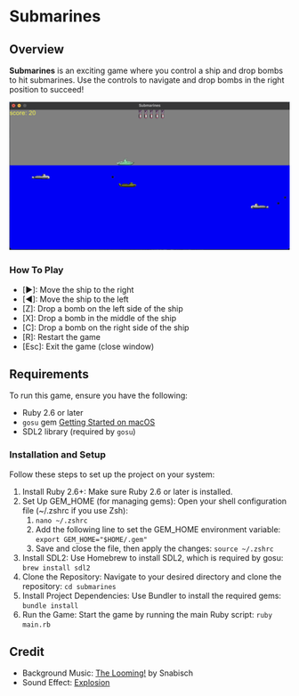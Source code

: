 # Submarines

## Overview

**Submarines** is an exciting game where you control a ship and drop bombs to hit submarines. Use the controls to navigate and drop bombs in the right position to succeed!

![demo](/demo.png)

### How To Play
- [▶]: Move the ship to the right
- [◀]: Move the ship to the left
- [Z]: Drop a bomb on the left side of the ship
- [X]: Drop a bomb in the middle of the ship
- [C]: Drop a bomb on the right side of the ship
- [R]: Restart the game
- [Esc]: Exit the game (close window)

## Requirements

To run this game, ensure you have the following:

- Ruby 2.6 or later
- `gosu` gem [Getting Started on macOS](https://github.com/gosu/gosu/wiki/Getting-Started-on-OS-X)
- SDL2 library (required by `gosu`)

### Installation and Setup

Follow these steps to set up the project on your system:

1. Install Ruby 2.6+: Make sure Ruby 2.6 or later is installed.
2. Set Up GEM_HOME (for managing gems): Open your shell configuration file (~/.zshrc if you use Zsh):
    1. `nano ~/.zshrc`
    2. Add the following line to set the GEM_HOME environment variable: `export GEM_HOME="$HOME/.gem"`
    3. Save and close the file, then apply the changes: `source ~/.zshrc`
3. Install SDL2: Use Homebrew to install SDL2, which is required by gosu: `brew install sdl2`
4. Clone the Repository: Navigate to your desired directory and clone the repository: `cd submarines`
5. Install Project Dependencies: Use Bundler to install the required gems: `bundle install`
5. Run the Game: Start the game by running the main Ruby script: `ruby main.rb`

## Credit
* Background Music: [The Looming!](https://opengameart.org/content/the-looming) by Snabisch
* Sound Effect: [Explosion](https://opengameart.org/content/explosion-0)
